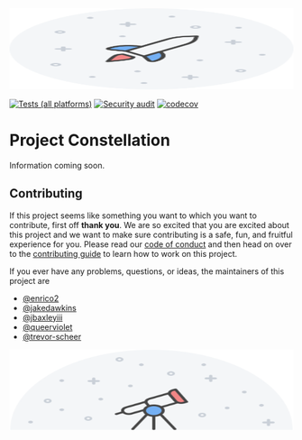 <img src="https://raw.githubusercontent.com/apollographql/space-kit/main/src/illustrations/svgs/rocket1.svg" width="100%" height="144">

[![Tests (all platforms)](https://github.com/apollographql/federation/workflows/Tests%20(all%20platforms)/badge.svg)](https://github.com/apollographql/federation/actions?query=branch%3Amain+workflow%3A%22Tests+%28all+platforms%29%22)
[![Security audit](https://github.com/apollographql/federation/workflows/Security%20audit/badge.svg)](https://github.com/apollographql/federation/actions?query=workflow%3A%22Security+audit%22)
[![codecov](https://codecov.io/gh/apollographql/federation/branch/main/graph/badge.svg)](https://codecov.io/gh/apollographql/federation)

# Project Constellation

Information coming soon.

## Contributing

If this project seems like something you want to which you want to contribute, first off **thank you**. We are so excited that you are excited about this project and we want to make sure contributing is a safe, fun, and fruitful experience for you. Please read our [code of conduct](https://www.apollographql.com/docs/community/code-of-conduct/) and then head on over to the [contributing guide](./CONTRIBUTING.md) to learn how to work on this project.

If you ever have any problems, questions, or ideas, the maintainers of this project are

- [@enrico2](https://github.com/enrico2)
- [@jakedawkins](https://github.com/jakedawkins)
- [@jbaxleyiii](https://github.com/jbaxleyiii)
- [@queerviolet](https://github.com/queerviolet)
- [@trevor-scheer](https://github.com/trevor-scheer)

<img src="https://raw.githubusercontent.com/apollographql/space-kit/main/src/illustrations/svgs/telescope.svg" width="100%" height="144">
